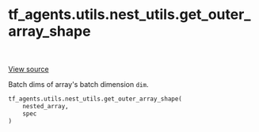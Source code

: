<div itemscope itemtype="http://developers.google.com/ReferenceObject">
<meta itemprop="name" content="tf_agents.utils.nest_utils.get_outer_array_shape" />
<meta itemprop="path" content="Stable" />
</div>

# tf_agents.utils.nest_utils.get_outer_array_shape

<table class="tfo-notebook-buttons tfo-api" align="left">
</table>

<a target="_blank" href="https://github.com/tensorflow/agents/tree/master/tf_agents/utils/nest_utils.py">View
source</a>

Batch dims of array's batch dimension `dim`.

``` python
tf_agents.utils.nest_utils.get_outer_array_shape(
    nested_array,
    spec
)
```



<!-- Placeholder for "Used in" -->
